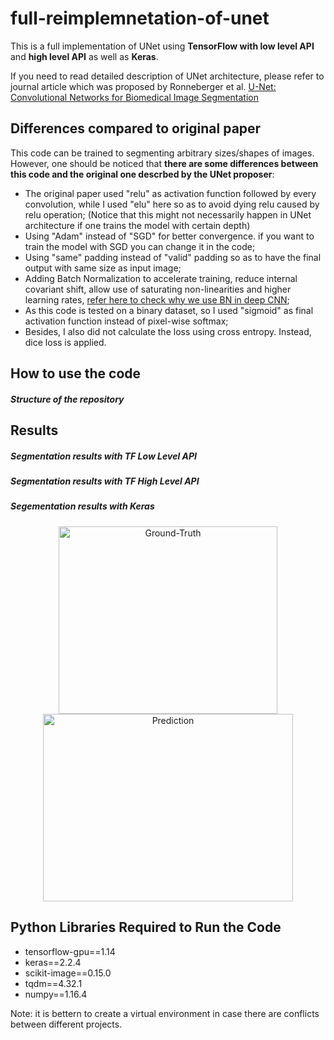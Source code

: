 # full-reimplemnetation-of-unet
This is a full implementation of UNet using **TensorFlow with low level API** and **high level API** as well as **Keras**.

If you need to read detailed description of UNet architecture, please refer to journal article which was proposed by Ronneberger et al. [U-Net: Convolutional Networks for Biomedical Image Segmentation](https://arxiv.org/pdf/1505.04597.pdf)

## Differences compared to original paper
This code can be trained to segmenting arbitrary sizes/shapes of images. However, one should be noticed that **there are some differences between this code and the original one descrbed by the UNet proposer**:
* The original paper used "relu" as activation function followed by every convolution, while I used "elu" here so as to avoid dying relu caused by relu operation; (Notice that this might not necessarily happen in UNet architecture if one trains the model with certain depth)
* Using "Adam" instead of "SGD" for better convergence. if you want to train the model with SGD you can change it in the code;
* Using "same" padding instead of "valid" padding so as to have the final output with same size as input image;
* Adding Batch Normalization to accelerate training, reduce internal covariant shift, allow use of saturating non-linearities and higher learning rates, [refer here to check why we use BN in deep CNN](https://gist.github.com/shagunsodhani/4441216a298df0fe6ab0);
* As this code is tested on a binary dataset, so I used "sigmoid" as final activation function instead of pixel-wise softmax;
* Besides, I also did not calculate the loss using cross entropy. Instead, dice loss is applied.

## How to use the code
##### Structure of the repository

  


## Results
##### Segmentation results with TF Low Level API


##### Segmentation results with TF High Level API


##### Segementation results with Keras
<figure align="center">
	<img src="https://github.com/JielongZ/full-reimplemnetation-of-unet/blob/master/images/Ground%20Truth.png" alt="Ground-Truth"  width="350" height="300" title="Ground-Truth">
	<img src="https://github.com/JielongZ/full-reimplemnetation-of-unet/blob/master/images/predictions.png" alt="Prediction"  width="400" height="300">
</figure>

## Python Libraries Required to Run the Code
* tensorflow-gpu==1.14
* keras==2.2.4
* scikit-image==0.15.0
* tqdm==4.32.1
* numpy==1.16.4

Note: it is bettern to create a virtual environment in case there are conflicts between different projects.
